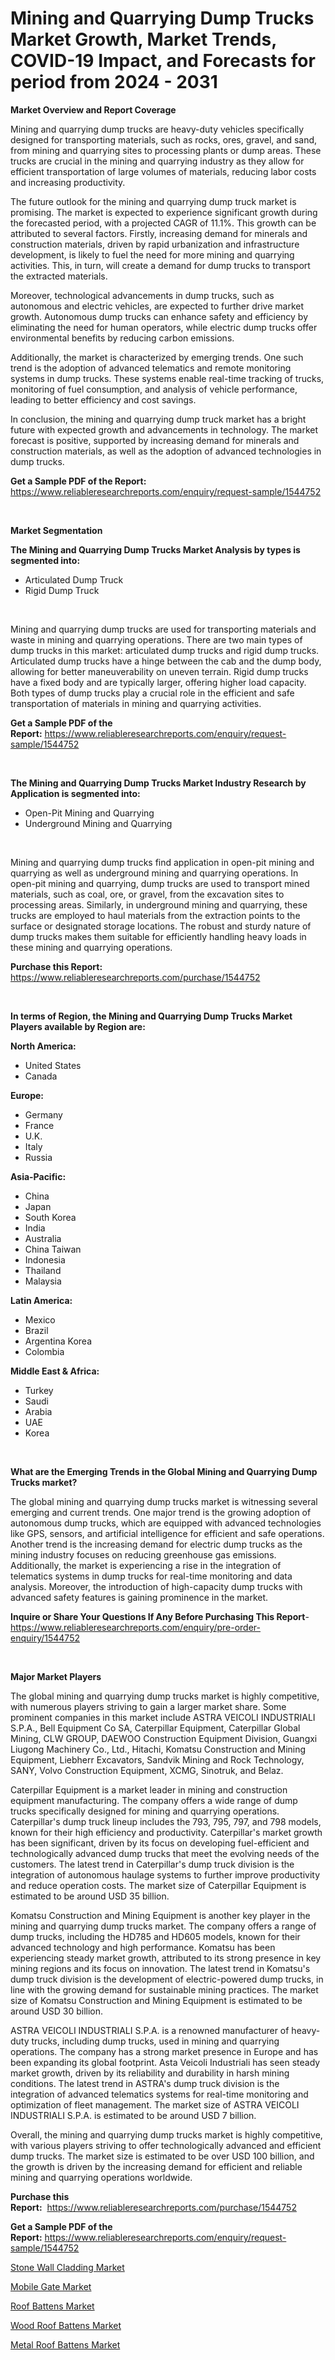 <p><h1>Mining and Quarrying Dump Trucks Market Growth, Market Trends, COVID-19 Impact, and Forecasts for period from 2024 - 2031</h1></p><p><strong>Market Overview and Report Coverage</strong></p>
<p><p>Mining and quarrying dump trucks are heavy-duty vehicles specifically designed for transporting materials, such as rocks, ores, gravel, and sand, from mining and quarrying sites to processing plants or dump areas. These trucks are crucial in the mining and quarrying industry as they allow for efficient transportation of large volumes of materials, reducing labor costs and increasing productivity.</p><p>The future outlook for the mining and quarrying dump truck market is promising. The market is expected to experience significant growth during the forecasted period, with a projected CAGR of 11.1%. This growth can be attributed to several factors. Firstly, increasing demand for minerals and construction materials, driven by rapid urbanization and infrastructure development, is likely to fuel the need for more mining and quarrying activities. This, in turn, will create a demand for dump trucks to transport the extracted materials.</p><p>Moreover, technological advancements in dump trucks, such as autonomous and electric vehicles, are expected to further drive market growth. Autonomous dump trucks can enhance safety and efficiency by eliminating the need for human operators, while electric dump trucks offer environmental benefits by reducing carbon emissions.</p><p>Additionally, the market is characterized by emerging trends. One such trend is the adoption of advanced telematics and remote monitoring systems in dump trucks. These systems enable real-time tracking of trucks, monitoring of fuel consumption, and analysis of vehicle performance, leading to better efficiency and cost savings.</p><p>In conclusion, the mining and quarrying dump truck market has a bright future with expected growth and advancements in technology. The market forecast is positive, supported by increasing demand for minerals and construction materials, as well as the adoption of advanced technologies in dump trucks.</p></p>
<p><strong>Get a Sample PDF of the Report:</strong> <a href="https://www.reliableresearchreports.com/enquiry/request-sample/1544752">https://www.reliableresearchreports.com/enquiry/request-sample/1544752</a></p>
<p>&nbsp;</p>
<p><strong>Market Segmentation</strong></p>
<p><strong>The Mining and Quarrying Dump Trucks Market Analysis by types is segmented into:</strong></p>
<p><ul><li>Articulated Dump Truck</li><li>Rigid Dump Truck</li></ul></p>
<p>&nbsp;</p>
<p><p>Mining and quarrying dump trucks are used for transporting materials and waste in mining and quarrying operations. There are two main types of dump trucks in this market: articulated dump trucks and rigid dump trucks. Articulated dump trucks have a hinge between the cab and the dump body, allowing for better maneuverability on uneven terrain. Rigid dump trucks have a fixed body and are typically larger, offering higher load capacity. Both types of dump trucks play a crucial role in the efficient and safe transportation of materials in mining and quarrying activities.</p></p>
<p><strong>Get a Sample PDF of the Report:</strong>&nbsp;<a href="https://www.reliableresearchreports.com/enquiry/request-sample/1544752">https://www.reliableresearchreports.com/enquiry/request-sample/1544752</a></p>
<p>&nbsp;</p>
<p><strong>The Mining and Quarrying Dump Trucks Market Industry Research by Application is segmented into:</strong></p>
<p><ul><li>Open-Pit Mining and Quarrying</li><li>Underground Mining and Quarrying</li></ul></p>
<p>&nbsp;</p>
<p><p>Mining and quarrying dump trucks find application in open-pit mining and quarrying as well as underground mining and quarrying operations. In open-pit mining and quarrying, dump trucks are used to transport mined materials, such as coal, ore, or gravel, from the excavation sites to processing areas. Similarly, in underground mining and quarrying, these trucks are employed to haul materials from the extraction points to the surface or designated storage locations. The robust and sturdy nature of dump trucks makes them suitable for efficiently handling heavy loads in these mining and quarrying operations.</p></p>
<p><strong>Purchase this Report:</strong>&nbsp; <a href="https://www.reliableresearchreports.com/purchase/1544752">https://www.reliableresearchreports.com/purchase/1544752</a></p>
<p>&nbsp;</p>
<p><strong>In terms of Region, the Mining and Quarrying Dump Trucks Market Players available by Region are:</strong></p>
<p>
    <p> <strong> North America: </strong>
        <ul>
            <li>United States</li>
            <li>Canada</li>
        </ul>
        </p> 
    <p> <strong> Europe: </strong>
        <ul>
            <li>Germany</li>
            <li>France</li>
            <li>U.K.</li>
            <li>Italy</li>
            <li>Russia</li>
        </ul>
        </p> 
    <p> <strong> Asia-Pacific: </strong>
        <ul>
            <li>China</li>
            <li>Japan</li>
            <li>South Korea</li>
            <li>India</li>
            <li>Australia</li>
            <li>China Taiwan</li>
            <li>Indonesia</li>
            <li>Thailand</li>
            <li>Malaysia</li>
        </ul>
        </p> 
    <p> <strong> Latin America: </strong>
        <ul>
            <li>Mexico</li>
            <li>Brazil</li>
            <li>Argentina Korea</li>
            <li>Colombia</li>
        </ul>
        </p> 
    <p> <strong> Middle East & Africa: </strong>
        <ul>
            <li>Turkey</li>
            <li>Saudi</li>
            <li>Arabia</li>
            <li>UAE</li>
            <li>Korea</li>
        </ul>
    </p>
    </p>
<p>&nbsp;</p>
<p><strong>What are the Emerging Trends in the Global Mining and Quarrying Dump Trucks market?</strong></p>
<p><p>The global mining and quarrying dump trucks market is witnessing several emerging and current trends. One major trend is the growing adoption of autonomous dump trucks, which are equipped with advanced technologies like GPS, sensors, and artificial intelligence for efficient and safe operations. Another trend is the increasing demand for electric dump trucks as the mining industry focuses on reducing greenhouse gas emissions. Additionally, the market is experiencing a rise in the integration of telematics systems in dump trucks for real-time monitoring and data analysis. Moreover, the introduction of high-capacity dump trucks with advanced safety features is gaining prominence in the market.</p></p>
<p><strong>Inquire or Share Your Questions If Any Before Purchasing This Report</strong>- <a href="https://www.reliableresearchreports.com/enquiry/pre-order-enquiry/1544752">https://www.reliableresearchreports.com/enquiry/pre-order-enquiry/1544752</a></p>
<p>&nbsp;</p>
<p><strong>Major Market Players</strong></p>
<p><p>The global mining and quarrying dump trucks market is highly competitive, with numerous players striving to gain a larger market share. Some prominent companies in this market include ASTRA VEICOLI INDUSTRIALI S.P.A., Bell Equipment Co SA, Caterpillar Equipment, Caterpillar Global Mining, CLW GROUP, DAEWOO Construction Equipment Division, Guangxi Liugong Machinery Co., Ltd., Hitachi, Komatsu Construction and Mining Equipment, Liebherr Excavators, Sandvik Mining and Rock Technology, SANY, Volvo Construction Equipment, XCMG, Sinotruk, and Belaz.</p><p>Caterpillar Equipment is a market leader in mining and construction equipment manufacturing. The company offers a wide range of dump trucks specifically designed for mining and quarrying operations. Caterpillar's dump truck lineup includes the 793, 795, 797, and 798 models, known for their high efficiency and productivity. Caterpillar's market growth has been significant, driven by its focus on developing fuel-efficient and technologically advanced dump trucks that meet the evolving needs of the customers. The latest trend in Caterpillar's dump truck division is the integration of autonomous haulage systems to further improve productivity and reduce operation costs. The market size of Caterpillar Equipment is estimated to be around USD 35 billion.</p><p>Komatsu Construction and Mining Equipment is another key player in the mining and quarrying dump trucks market. The company offers a range of dump trucks, including the HD785 and HD605 models, known for their advanced technology and high performance. Komatsu has been experiencing steady market growth, attributed to its strong presence in key mining regions and its focus on innovation. The latest trend in Komatsu's dump truck division is the development of electric-powered dump trucks, in line with the growing demand for sustainable mining practices. The market size of Komatsu Construction and Mining Equipment is estimated to be around USD 30 billion.</p><p>ASTRA VEICOLI INDUSTRIALI S.P.A. is a renowned manufacturer of heavy-duty trucks, including dump trucks, used in mining and quarrying operations. The company has a strong market presence in Europe and has been expanding its global footprint. Asta Veicoli Industriali has seen steady market growth, driven by its reliability and durability in harsh mining conditions. The latest trend in ASTRA's dump truck division is the integration of advanced telematics systems for real-time monitoring and optimization of fleet management. The market size of ASTRA VEICOLI INDUSTRIALI S.P.A. is estimated to be around USD 7 billion.</p><p>Overall, the mining and quarrying dump trucks market is highly competitive, with various players striving to offer technologically advanced and efficient dump trucks. The market size is estimated to be over USD 100 billion, and the growth is driven by the increasing demand for efficient and reliable mining and quarrying operations worldwide.</p></p>
<p><strong>Purchase this Report:</strong>&nbsp;&nbsp;<a href="https://www.reliableresearchreports.com/purchase/1544752">https://www.reliableresearchreports.com/purchase/1544752</a></p>
<p></p>
<p><strong>Get a Sample PDF of the Report:</strong>&nbsp;<a href="https://www.reliableresearchreports.com/enquiry/request-sample/1544752">https://www.reliableresearchreports.com/enquiry/request-sample/1544752</a></p>
<p><p><a href="https://github.com/pizolina/Market-Research-Report-List-2/blob/main/stone-wall-cladding-market.md">Stone Wall Cladding Market</a></p><p><a href="https://github.com/ashepherd82/Market-Research-Report-List-2/blob/main/mobile-gate-market.md">Mobile Gate Market</a></p><p><a href="https://github.com/castoriffic/Market-Research-Report-List-2/blob/main/roof-battens-market.md">Roof Battens Market</a></p><p><a href="https://github.com/mabutironaldo/Market-Research-Report-List-2/blob/main/wood-roof-battens-market.md">Wood Roof Battens Market</a></p><p><a href="https://github.com/lbird53714/Market-Research-Report-List-2/blob/main/metal-roof-battens-market.md">Metal Roof Battens Market</a></p></p>